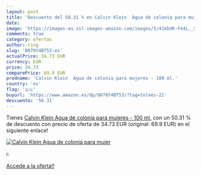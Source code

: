 ```yaml
---
layout: post
title: 'Descuento del 50.31 % en Calvin Klein  Agua de colonia para mujer'
date: 
image: 'https://images-eu.ssl-images-amazon.com/images/I/41kbUK-F44L._SL200_.jpg'
comments: true
category: ofertas
author: ring
slug: 'B078Y4BT53-es'
actualPrice: 34.73 EUR
currency: EUR
price: 34.73
comparePrice: 69.9 EUR
prodname: 'Calvin Klein  Agua de colonia para mujeres - 100 ml.'
country: 'es'
flag: '🇪🇸'
buyurl: 'https://www.amazon.es/dp/B078Y4BT53/?tag=tolees-21'
descuento: '50.31'
---
```


Tienes [Calvin Klein  Agua de colonia para mujeres - 100 ml.](https://www.amazon.es/dp/B078Y4BT53/?tag=tolees-21) con un 50.31 % de descuento con precio de oferta de 34.73 EUR (original: 69.9 EUR) en el siguiente enlace!

[![Calvin Klein  Agua de colonia para mujer](https://images-eu.ssl-images-amazon.com/images/I/41kbUK-F44L._SL200_.jpg)](https://www.amazon.es/dp/B078Y4BT53/?tag=tolees-21)

ℹ️:


[Accede a la oferta!!](https://www.amazon.es/dp/B078Y4BT53/?tag=tolees-21)
